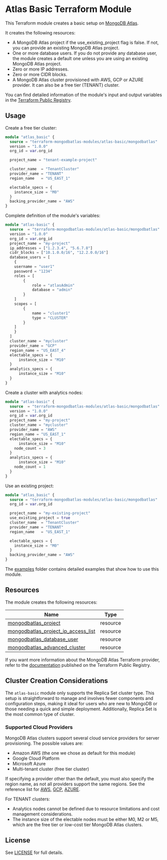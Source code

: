 # Atlas Basic Terraform Module

This Terraform module creates a basic setup on [MongoDB Atlas](https://www.mongodb.com/products/platform/atlas-database). 

It creates the following resources:

- A MongoDB Atlas project if the use_existing_project flag is false. If not, you can provide an existing MongoDB Atlas project.
- One or more database users. If you do not provide any database user, the module creates a default one unless you are using an existing MongoDB Atlas project.
- Zero or more IP addresses.
- Zero or more CIDR blocks.
- A MongoDB Atlas cluster provisioned with AWS, GCP or AZURE provider. It can also be a free tier (TENANT) cluster.

You can find detailed information of the module's input and output variables in the [Terraform Public Registry](https://registry.terraform.io/modules/terraform-mongodbatlas-modules/atlas-basic/mongodbatlas/latest).

## Usage 

Create a free tier cluster: 

```terraform
module "atlas_basic" {
  source = "terraform-mongodbatlas-modules/atlas-basic/mongodbatlas"
  version = "1.0.0"
  org_id = var.org_id

  project_name = "tenant-example-project"

  cluster_name  = "TenantCluster"
  provider_name = "TENANT"
  region_name   = "US_EAST_1"

  electable_specs = {
    instance_size = "M0"
  }
  backing_provider_name = "AWS"
}
```

Complete definition of the module's variables: 

```terraform
module "atlas-basic" {
  source  = "terraform-mongodbatlas-modules/atlas-basic/mongodbatlas"
  version = "1.0.0"
  org_id = var.org_id
  project_name = "my-project"
  ip_addresses = ["1.2.3.4", "5.6.7.8"]
  cidr_blocks = ["10.1.0.0/16", "12.2.0.0/16"]
  database_users = [
  	{
	username = "user1"
	password = "1234"
	roles = [
		{
			role = "atlasAdmin"
			database = "admin"
        }
	]
	scopes = [
		{
			name = "cluster1"
			type = "CLUSTER"
        }
	]
    }
  ]
  cluster_name = "mycluster"
  provider_name = "GCP"
  region_name = "US_EAST_4"
  electable_specs = {
	  instance_size = "M10"
  }
  analytics_specs = {
	  instance_size = "M10"	
  }
}
```

Create a cluster with analytics nodes:

```terraform
module "atlas-basic" {
  source  = "terraform-mongodbatlas-modules/atlas-basic/mongodbatlas"
  version = "1.0.0"
  org_id = var.org_id
  project_name = "my-project"
  cluster_name = "mycluster"
  provider_name = "AWS"
  region_name = "US_EAST_1"
  electable_specs = {
	  instance_size = "M10"
    node_count = 3
  }
  analytics_specs = {
	  instance_size = "M10"	
    node_count = 1
  }
}
```

Use an existing project:

```terraform
module "atlas_basic" {
  source = "terraform-mongodbatlas-modules/atlas-basic/mongodbatlas"
  org_id = var.org_id

  project_name = "my-existing-project"
  use_existing_project = true
  cluster_name  = "TenantCluster"
  provider_name = "TENANT"
  region_name   = "US_EAST_1"

  electable_specs = {
    instance_size = "M0"
  }
  backing_provider_name = "AWS"
}
```

The [examples](https://github.com/terraform-mongodbatlas-modules/terraform-mongodbatlas-atlas-basic/tree/main/examples) folder contains detailed examples that show how to use this module.

## Resources

The module creates the following resources:

| Name | Type |
|------|------|
| [mongodbatlas_project](https://registry.terraform.io/providers/mongodb/mongodbatlas/latest/docs/resources/project) | resource |
| [mongodbatlas_project_ip_access_list](https://registry.terraform.io/providers/mongodb/mongodbatlas/latest/docs/resources/project_ip_access_list) | resource |
| [mongodbatlas_database_user](https://registry.terraform.io/providers/mongodb/mongodbatlas/latest/docs/resources/database_user) | resource |
| [mongodbatlas_advanced_cluster](https://registry.terraform.io/providers/mongodb/mongodbatlas/latest/docs/resources/advanced_cluster) | resource |

If you want more information about the MongoDB Atlas Terraform provider, refer to the [documentation](https://registry.terraform.io/providers/mongodb/mongodbatlas/latest/docs) published on the Terraform Public Registry.

## Cluster Creation Considerations 

The `atlas-basic` module only supports the Replica Set cluster type. This setup is straightforward to manage and involves fewer components and configuration steps, making it ideal for users who are new to MongoDB or those needing a quick and simple deployment. Additionally, Replica Set is the most common type of cluster.

### Supported Cloud Providers

MongoDB Atlas clusters support several cloud service providers for server provisioning. The possible values are: 

- Amazon AWS (the one we chose as default for this module)
- Google Cloud Platform
- Microsoft Azure
- Multi-tenant cluster (free tier cluster)

If specifying a provider other than the default, you must also specify the region name, as not all providers support the same regions. See the reference list for [AWS](https://www.mongodb.com/docs/atlas/reference/amazon-aws/), [GCP](https://www.mongodb.com/docs/atlas/reference/google-gcp/), [AZURE](https://www.mongodb.com/docs/atlas/reference/microsoft-azure/). 

For TENANT clusters:
  - Analytics nodes cannot be defined due to resource limitations and cost management considerations.
  - The instance size of the electable nodes must be either M0, M2 or M5, which are the free tier or low-cost tier MongoDB Atlas clusters.  

## License

See [LICENSE](https://github.com/terraform-mongodbatlas-modules/terraform-mongodbatlas-atlas-basic/blob/main/LICENSE) for full details.
